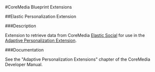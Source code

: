 #CoreMedia Blueprint Extensions

##Elastic Personalization Extension

###Description

Extension to retrieve data from CoreMedia [Elastic Social](../es/README.md) for use in the 
[Adaptive Personalization Extension](../p13n/README.md).

###Documentation

See the "Adaptive Personalization Extensions" chapter of the CoreMedia Developer Manual.
